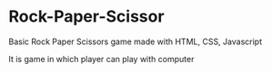# Rock-Paper-Scissor
 Basic Rock Paper Scissors game made with HTML, CSS, Javascript
 
 It is game in which player can play with computer 
